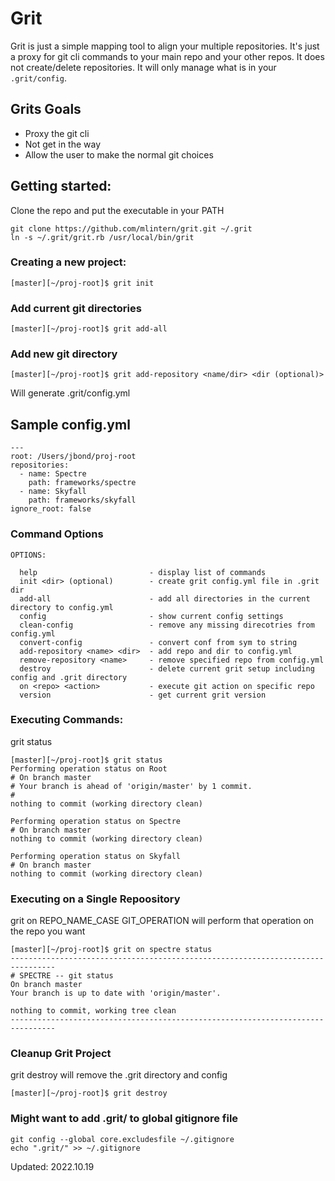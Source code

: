 # Grit
Grit is just a simple mapping tool to align your multiple repositories. It's just a proxy for git cli commands to your main repo and your other repos. It does not create/delete repositories.  It will only manage what is in your `.grit/config`.

## Grits Goals

* Proxy the git cli
* Not get in the way
* Allow the user to make the normal git choices

## Getting started:
Clone the repo and put the executable in your PATH
```
git clone https://github.com/mlintern/grit.git ~/.grit
ln -s ~/.grit/grit.rb /usr/local/bin/grit
```

### Creating a new project:
```
[master][~/proj-root]$ grit init
```

### Add current git directories
```
[master][~/proj-root]$ grit add-all
```

### Add new git directory
```
[master][~/proj-root]$ grit add-repository <name/dir> <dir (optional)>
```

Will generate .grit/config.yml

## Sample config.yml
```
---
root: /Users/jbond/proj-root
repositories:
  - name: Spectre
    path: frameworks/spectre
  - name: Skyfall
    path: frameworks/skyfall
ignore_root: false
```
### Command Options
```
OPTIONS:

  help                         - display list of commands
  init <dir> (optional)        - create grit config.yml file in .grit dir
  add-all                      - add all directories in the current directory to config.yml
  config                       - show current config settings
  clean-config                 - remove any missing direcotries from config.yml
  convert-config               - convert conf from sym to string
  add-repository <name> <dir>  - add repo and dir to config.yml
  remove-repository <name>     - remove specified repo from config.yml
  destroy                      - delete current grit setup including config and .grit directory
  on <repo> <action>           - execute git action on specific repo
  version                      - get current grit version
```

### Executing Commands:
grit status
```
[master][~/proj-root]$ grit status
Performing operation status on Root
# On branch master
# Your branch is ahead of 'origin/master' by 1 commit.
#
nothing to commit (working directory clean)

Performing operation status on Spectre
# On branch master
nothing to commit (working directory clean)

Performing operation status on Skyfall
# On branch master
nothing to commit (working directory clean)
```

### Executing on a Single Repoository
grit on REPO_NAME_CASE GIT_OPERATION will perform that operation on the repo you want
```
[master][~/proj-root]$ grit on spectre status
--------------------------------------------------------------------------------
# SPECTRE -- git status
On branch master
Your branch is up to date with 'origin/master'.

nothing to commit, working tree clean
--------------------------------------------------------------------------------
```

### Cleanup Grit Project
grit destroy will remove the .grit directory and config
```
[master][~/proj-root]$ grit destroy
```

### Might want to add .grit/ to global gitignore file
```
git config --global core.excludesfile ~/.gitignore
echo ".grit/" >> ~/.gitignore
```

Updated: 2022.10.19
